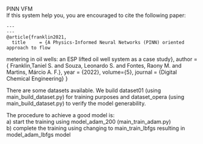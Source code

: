 PINN VFM <br>
If this system help you, you are encouraged to cite the following paper:<br>

    ---
    ---
    @article{franklin2021,
      title     = {A Physics-Informed Neural Networks (PINN) oriented approach to flow
metering in oil wells: an ESP lifted oil well system as a case study},
      author    = { Franklin,Taniel S.  and  Souza, Leonardo S. and  Fontes, Raony M. and  Martins, Márcio A. F.},
      year      = {2022},
      volume={5},
      journal = {Digital Chemical Engineering}
    }

There are some datasets available. We build dataset01 (using main_build_dataset.py) for training purposes and dataset_opera (using main_build_dataset.py) to verify the model generability. <br>

The procedure to achieve a good model is: <br>
a) start the training using model_adam_200 (main_train_adam.py)  <br>
b) complete the training using changing to main_train_lbfgs resulting in model_adam_lbfgs model <br>